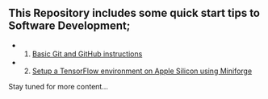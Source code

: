 ## This Repository includes some quick start tips to Software Development;

 - 1. [Basic Git and GitHub instructions](https://github.com/sangay-yonten/GK-Markdowns/tree/main/GitHub)

 - 2. [Setup a TensorFlow environment on Apple Silicon using Miniforge](https://github.com/sangay-yonten/GK-Markdowns/tree/main/Setup%20a%20TensorFlow%20environment%20on%20Apple%20Silicon%20using%20Miniforge) 

Stay tuned for more content...
